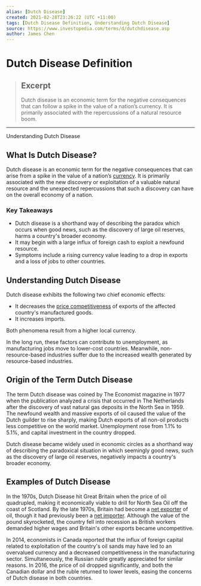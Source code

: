 ```yaml
---
alias: [Dutch Disease]
created: 2021-02-28T23:26:22 (UTC +11:00)
tags: [Dutch Disease Definition, Understanding Dutch Disease]
source: https://www.investopedia.com/terms/d/dutchdisease.asp
author: James Chen
---
```


# Dutch Disease Definition

> ## Excerpt
> Dutch disease is an economic term for the negative consequences that can follow a spike in the value of a nation’s currency. It is primarily associated with the repercussions of a natural resource boom.

---

Understanding Dutch Disease
## What Is Dutch Disease?

Dutch disease is an economic term for the negative consequences that can arise from a spike in the value of a nation’s [currency](https://www.investopedia.com/articles/investing/092413/how-currency-works.asp). It is primarily associated with the new discovery or exploitation of a valuable natural resource and the unexpected repercussions that such a discovery can have on the overall economy of a nation.

### Key Takeaways

-   Dutch disease is a shorthand way of describing the paradox which occurs when good news, such as the discovery of large oil reserves, harms a country's broader economy.
-   It may begin with a large influx of foreign cash to exploit a newfound resource.
-   Symptoms include a rising currency value leading to a drop in exports and a loss of jobs to other countries.

## Understanding Dutch Disease

Dutch disease exhibits the following two chief economic effects:

-   It decreases the [price competitiveness](https://www.investopedia.com/terms/c/competitive-pricing.asp) of exports of the affected country's manufactured goods.
-   It increases imports.

Both phenomena result from a higher local currency.

In the long run, these factors can contribute to unemployment, as manufacturing jobs move to lower-cost countries. Meanwhile, non-resource-based industries suffer due to the increased wealth generated by resource-based industries.

## Origin of the Term Dutch Disease

The term Dutch disease was coined by The Economist magazine in 1977 when the publication analyzed a crisis that occurred in The Netherlands after the discovery of vast natural gas deposits in the North Sea in 1959. The newfound wealth and massive exports of oil caused the value of the Dutch guilder to rise sharply, making Dutch exports of all non-oil products less competitive on the world market. Unemployment rose from 1.1% to 5.1%, and capital investment in the country dropped.

Dutch disease became widely used in economic circles as a shorthand way of describing the paradoxical situation in which seemingly good news, such as the discovery of large oil reserves, negatively impacts a country's broader economy.

## Examples of Dutch Disease

In the 1970s, Dutch Disease hit Great Britain when the price of oil quadrupled, making it economically viable to drill for North Sea Oil off the coast of Scotland. By the late 1970s, Britain had become a [net exporter](https://www.investopedia.com/terms/n/netexporter.asp) of oil, though it had previously been a [net importer](https://www.investopedia.com/terms/n/netimporter.asp). Although the value of the pound skyrocketed, the country fell into recession as British workers demanded higher wages and Britain's other exports became uncompetitive.

In 2014, economists in Canada reported that the influx of foreign capital related to exploitation of the country's oil sands may have led to an overvalued currency and a decreased competitiveness in the manufacturing sector. Simultaneously, the Russian ruble greatly appreciated for similar reasons. In 2016, the price of oil dropped significantly, and both the Canadian dollar and the ruble returned to lower levels, easing the concerns of Dutch disease in both countries.
